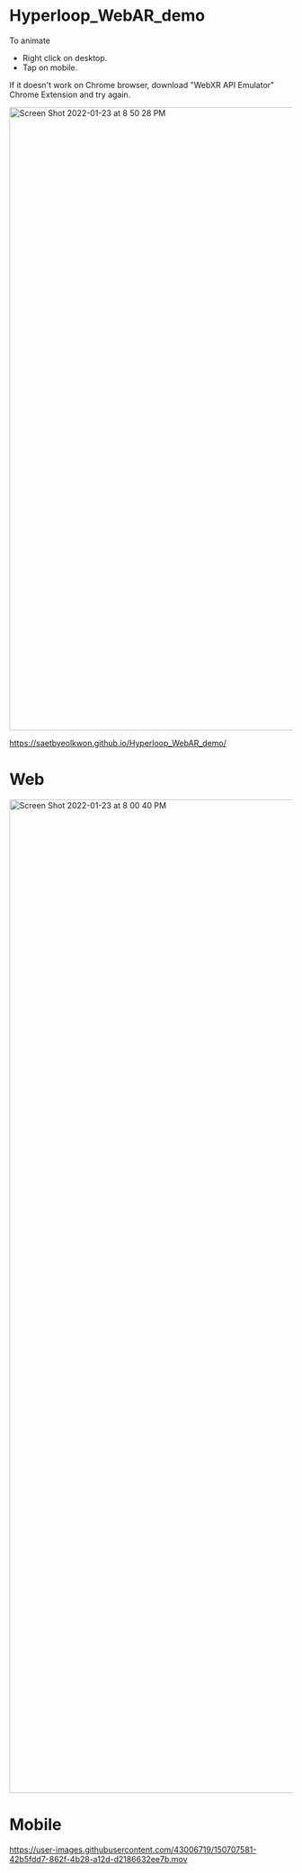 # Hyperloop_WebAR_demo

To animate
- Right click on desktop.
- Tap on mobile.

If it doesn't work on Chrome browser, download "WebXR API Emulator" Chrome Extension and try again.
  
<img width="1109" alt="Screen Shot 2022-01-23 at 8 50 28 PM" src="https://user-images.githubusercontent.com/43006719/150709466-ed01b4c8-0585-40c9-bec6-d473ba7f7232.png">


https://saetbyeolkwon.github.io/Hyperloop_WebAR_demo/

# Web
<img width="1768" alt="Screen Shot 2022-01-23 at 8 00 40 PM" src="https://user-images.githubusercontent.com/43006719/150706252-61dc1e5e-ee9a-471a-af56-6f16b6d70878.png">

# Mobile

https://user-images.githubusercontent.com/43006719/150707581-42b5fdd7-862f-4b28-a12d-d2186632ee7b.mov
